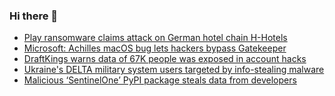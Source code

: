 ### Hi there 👋

<!--START_SECTION:feed-->
* [Play ransomware claims attack on German hotel chain H-Hotels](https://www.bleepingcomputer.com/news/security/play-ransomware-claims-attack-on-german-hotel-chain-h-hotels/)
* [Microsoft: Achilles macOS bug lets hackers bypass Gatekeeper](https://www.bleepingcomputer.com/news/security/microsoft-achilles-macos-bug-lets-hackers-bypass-gatekeeper/)
* [DraftKings warns data of 67K people was exposed in account hacks](https://www.bleepingcomputer.com/news/security/draftkings-warns-data-of-67k-people-was-exposed-in-account-hacks/)
* [Ukraine's DELTA military system users targeted by info-stealing malware](https://www.bleepingcomputer.com/news/security/ukraines-delta-military-system-users-targeted-by-info-stealing-malware/)
* [Malicious ‘SentinelOne’ PyPI package steals data from developers](https://www.bleepingcomputer.com/news/security/malicious-sentinelone-pypi-package-steals-data-from-developers/)
<!--END_SECTION:feed-->

<!--
**frankenk/frankenk** is a ✨ _special_ ✨ repository because its `README.md` (this file) appears on your GitHub profile.

Here are some ideas to get you started:

- 🔭 I’m currently working on ...
- 🌱 I’m currently learning ...
- 👯 I’m looking to collaborate on ...
- 🤔 I’m looking for help with ...
- 💬 Ask me about ...
- 📫 How to reach me: ...
- 😄 Pronouns: ...
- ⚡ Fun fact: ...
-->



